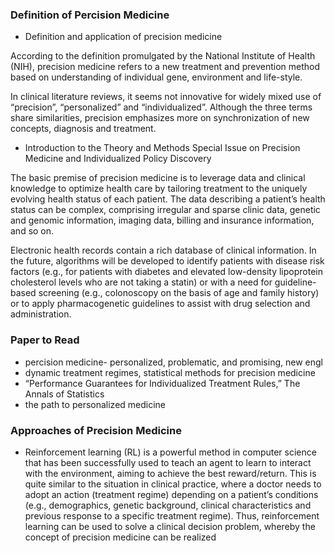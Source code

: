 


### Definition of Percision Medicine 

* Definition and application of precision medicine

According to the definition promulgated by the National Institute
of Health (NIH), precision medicine refers to a new treatment
and prevention method based on understanding of individual gene,
environment and life-style.

In clinical literature reviews, it seems not innovative for widely
mixed use of “precision”, “personalized” and “individualized”.
Although the three terms share similarities, precision emphasizes
more on synchronization of new concepts, diagnosis and
treatment.


* Introduction to the Theory and Methods Special Issue on Precision Medicine and Individualized Policy Discovery

The basic premise of precision medicine is to leverage data
and clinical knowledge to optimize health care by tailoring
treatment to the uniquely evolving health status of each patient.
The data describing a patient’s health status can be complex,
comprising irregular and sparse clinic data, genetic and genomic
information, imaging data, billing and insurance information,
and so on.

Electronic health records contain a rich database
of clinical information. In the future, algorithms
will be developed to identify patients
with disease risk factors (e.g., for patients with
diabetes and elevated low-density lipoprotein
cholesterol levels who are not taking a statin) or
with a need for guideline-based screening (e.g.,
colonoscopy on the basis of age and family history)
or to apply pharmacogenetic guidelines to
assist with drug selection and administration.


### Paper to Read

* percision medicine- personalized, problematic, and promising, new engl
* dynamic treatment regimes, statistical methods for precision medicine
* “Performance Guarantees for Individualized
Treatment Rules,” The Annals of Statistics
* the path to personalized medicine


### Approaches of Precision Medicine

* Reinforcement learning (RL) is a powerful method in computer science that has been successfully used to teach an agent to learn to interact with the environment, aiming to achieve the best reward/return. This is quite similar to the situation in clinical practice, where a doctor needs to adopt an action (treatment regime) depending on a patient’s conditions (e.g., demographics, genetic background, clinical characteristics and previous response to a specific treatment regime). Thus, reinforcement learning can be used to solve a clinical decision problem, whereby the concept of precision medicine can be realized


